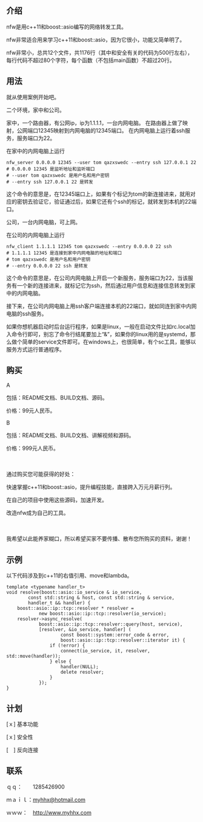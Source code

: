 介绍
----

nfw是用c++11和boost::asio编写的网络转发工具。

nfw非常适合用来学习c++11和boost::asio，因为它很小，功能又简单明了。

nfw非常小，总共12个文件，共1176行（其中和安全有关的代码为500行左右），每行代码不超过80个字符，每个函数（不包括main函数）不超过20行。

用法
----

就从使用案例开始吧。

二个环境，家中和公司。

家中，一个路由器，有公网ip，ip为1.1.1.1，一台内网电脑。
在路由器上做了映射，公网端口12345映射到内网电脑的12345端口。
在内网电脑上运行着ssh服务，服务端口为22。

在家中的内网电脑上运行

    nfw_server 0.0.0.0 12345 --user tom qazxswedc --entry ssh 127.0.0.1 22
    # 0.0.0.0 12345 是监听地址和监听端口
    # --user tom qazxswedc 是用户名和用户密钥
    # --entry ssh 127.0.0.1 22 是转发

这个命令的意思是，在12345端口上，如果有个标记为tom的新连接进来，就用对应的密钥去验证它，验证通过后，如果它还有个ssh的标记，就转发到本机的22端口。

公司，一台内网电脑，可上网。

在公司的内网电脑上运行

    nfw_client 1.1.1.1 12345 tom qazxswedc --entry 0.0.0.0 22 ssh
    # 1.1.1.1 12345 是连接到家中内网电脑的地址和端口
    # tom qazxswedc 是用户名和用户密钥
    # --entry 0.0.0.0 22 ssh 是转发

这个命令的意思是，在公司内网电脑上开启一个新服务，服务端口为22，当该服务有一个新的连接进来，就标记它为ssh，然后通过用户信息和连接信息转发到家中的内网电脑。

接下来，在公司内网电脑上用ssh客户端连接本机的22端口，就如同连到家中内网电脑的ssh服务。

如果你想机器启动时后台运行程序，如果是linux，一般在启动文件比如rc.local加入命令行即可，别忘了命令行结尾要加上“&”，如果你的linux用的是systemd，那么做个简单的service文件即可。在windows上，也很简单，有个sc工具，能够以服务方式运行普通程序。

购买
----

A

包括：README文档、BUILD文档、源码。

价格：99元人民币。

B

包括：README文档、BUILD文档、讲解视频和源码。

价格：999元人民币。

　

通过购买您可能获得的好处：

快速掌握c++11和boost::asio，提升编程技能，直接跨入万元月薪行列。

在自己的项目中使用这些源码，加速开发。

改造nfw成为自己的工具。

　

我希望以此能养家糊口，所以希望买家不要传播、散布您所购买的资料，谢谢！

示例
----

以下代码涉及到c++11的右值引用、move和lambda。

    template <typename handler_t>
    void resolve(boost::asio::io_service & io_service,
            const std::string & host, const std::string & service,
            handler_t && handler) {
        boost::asio::ip::tcp::resolver * resolver =
                new boost::asio::ip::tcp::resolver(io_service);
        resolver->async_resolve(
                boost::asio::ip::tcp::resolver::query(host, service),
                [resolver, &io_service, handler] (
                        const boost::system::error_code & error,
                        boost::asio::ip::tcp::resolver::iterator it) {
                    if (!error) {
                        connect(io_service, it, resolver, std::move(handler));
                    } else {
                        handler(NULL);
                        delete resolver;
                    }
                });
    }

计划
----

[ｘ] 基本功能

[ｘ] 安全性

[　] 反向连接

联系
---

ｑｑ：　　1285426900

ｍａｉｌ：myhhx@hotmail.com

ｗｗｗ：　http://www.myhhx.com

